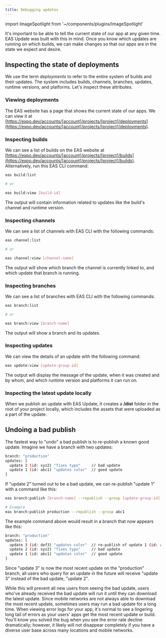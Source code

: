 ```yaml
---
title: Debugging updates
---
```


import ImageSpotlight from '~/components/plugins/ImageSpotlight'

It's important to be able to tell the current state of our app at any given time. EAS Update was built with this in mind. Once you know which updates are running on which builds, we can make changes so that our apps are in the state we expect and desire.

## Inspecting the state of deployments

We use the term _deployments_ to refer to the entire system of builds and their updates. The system includes builds, channels, branches, updates, runtime versions, and platforms. Let's inspect these attributes.

### Viewing deployments

The EAS website has a page that shows the current state of our apps. We can view it at [https://expo.dev/accounts/[account]/projects/[project]/deployments](https://expo.dev/accounts/[account]/projects/[project]/deployments).

### Inspecting builds

We can see a list of builds on the EAS website at [https://expo.dev/accounts/[account]/projects/[project]/builds](https://expo.dev/accounts/[account]/projects/[project]/builds). Alternatively, run this EAS CLI command:

```bash
eas build:list

# or

eas build:view [build-id]
```

The output will contain information related to updates like the build's channel and runtime version.

### Inspecting channels

We can see a list of channels with EAS CLI with the following commands:

```bash
eas channel:list

# or

eas channel:view [channel-name]
```

The output will show which branch the channel is currently linked to, and which update that branch is running.

### Inspecting branches

We can see a list of branches with EAS CLI with the following commands:

```bash
eas branch:list

# or

eas branch:view [branch-name]
```

The output will show a branch and its updates.

### Inspecting updates

We can view the details of an update with the following command:

```bash
eas update:view [update-group-id]
```

The output will display the message of the update, when it was created and by whom, and which runtime version and platforms it can run on.

### Inspecting the latest update locally

When we publish an update with EAS Update, it creates a **/dist** folder in the root of your project locally, which includes the assets that were uploaded as a part of the update.

<ImageSpotlight alt="Dist directory" src="/static/images/eas-update/dist.png" />

## Undoing a bad publish

The fastest way to "undo" a bad publish is to re-publish a known good update. Imagine we have a branch with two updates:

```bash
branch: "production"
updates: [
  update 2 (id: xyz2) "fixes typo"     // bad update
  update 1 (id: abc1) "updates color"  // good update
]
```

If "update 2" turned out to be a bad update, we can re-publish "update 1" with a command like this:

```bash
eas branch:publish [branch-name] --republish --group [update-group-id]

# Example
eas branch:publish production --republish --group abc1
```

The example command above would result in a branch that now appears like this:

```bash
branch: "production"
updates: [
  update 3 (id: def3) "updates color"  // re-publish of update 1 (id: abc1)
  update 2 (id: xyz2) "fixes typo"     // bad update
  update 1 (id: abc1) "updates color"  // good update
]
```

Since "update 3" is now the most recent update on the "production" branch, all users who query for an update in the future will receive "update 3" instead of the bad update, "update 2".

While this will prevent all new users from seeing the bad update, users who've already received the bad update will run it until they can download the latest update. Since mobile networks are not always able to download the most recent update, sometimes users may run a bad update for a long time. When viewing error logs for your app, it's normal to see a lingering long tail of errors as your users' apps get the most recent update or build. You'll know you solved the bug when you see the error rate decline dramatically; however, it likely will not disappear completely if you have a diverse user base across many locations and mobile networks.
